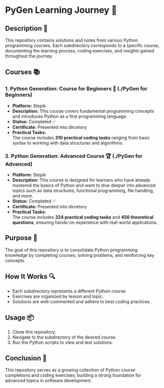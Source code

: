 # PyGen Learning Journey 🚀

## Description 📝

This repository contains solutions and notes from various Python programming courses.
Each subdirectory corresponds to a specific course, documenting the learning process, coding exercises, and insights gained throughout the journey.

## Courses 📚

### 1. Python Generation: Course for Beginners 🐍 (./PyGen for Beginners)

-   **Platform:** Stepik
-   **Description:** This course covers fundamental programming concepts and introduces Python as a first programming language.
-   **Status:** Completed ✅
-   **Certificate:** Presented into dircetory
-   **Practical Tasks:**  
    The course includes **310 practical coding tasks** ranging from basic syntax to working with data structures and algorithms.

### 2. Python Generation: Advanced Course 🏆 (./PyGen for Advanced)

-   **Platform:** Stepik
-   **Description:** This course is designed for learners who have already mastered the basics of Python and want to dive deeper into advanced topics such as data structures, functional programming, file handling, and more.
-   **Status:** Completed ✅
-   **Certificate:** Presented into dircetory
-   **Practical Tasks:**  
    The course includes **324 practical coding tasks** and **456 theoretical questions**, ensuring hands-on experience with real-world applications.

## Purpose 🎯

The goal of this repository is to consolidate Python programming knowledge by completing courses, solving problems, and reinforcing key concepts.

## How It Works 🔍

-   Each subdirectory represents a different Python course.
-   Exercises are organized by lesson and topic.
-   Solutions are well-commented and adhere to best coding practices.

## Usage 📦

1. Clone this repository.
2. Navigate to the subdirectory of the desired course.
3. Run the Python scripts to view and test solutions.

## Conclusion 🚀

This repository serves as a growing collection of Python course completions and coding exercises, building a strong foundation for advanced topics in software development.
